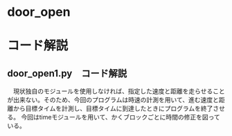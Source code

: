# door_open
# コード解説
## door_open1.py　コード解説
　現状独自のモジュールを使用しなければ、指定した速度と距離を走らせることが出来ない。そのため、今回のプログラムは時速の計測を用いて、進む速度と距離から目標タイムを計測し、目標タイムに到達したときにプログラムを終了させる。
今回はtimeモジュールを用いて、かくブロックごとに時間の修正を図っている。
 
